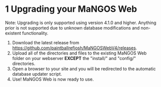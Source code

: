 # 1 Upgrading your MaNGOS Web
Note: Upgrading is only supported using version 4.1.0 and higher.  Anything prior is not supported due to unknown database modifications and non-existent functionality.
 1. Download the latest release from https://github.com/paintballrefjosh/MaNGOSWebV4/releases.
 2. Upload all of the directories and files to the existing MaNGOS Web folder on your webserver **EXCEPT** the "install/" and "config/" directories.
 3. Open a browser to your site and you will be redirected to the automatic database updater script.
 4. Use!  MaNGOS Web is now ready to use.